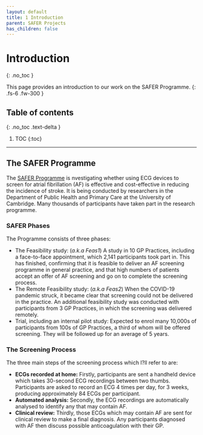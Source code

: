 ```yaml
---
layout: default
title: 1 Introduction
parent: SAFER Projects
has_children: false
---
```


# Introduction
{: .no_toc }

This page provides an introduction to our work on the SAFER Programme.
{: .fs-6 .fw-300 }

## Table of contents
{: .no_toc .text-delta }

1. TOC
{:toc}

---

## The SAFER Programme

The [SAFER Programme](https://www.safer.phpc.cam.ac.uk/) is nvestigating whether using ECG devices to screen for atrial fibrillation (AF) is effective and cost-effective in reducing the incidence of stroke. It is being conducted by researchers in the Department of Public Health and Primary Care at the University of Cambridge. Many thousands of participants have taken part in the research programme.

### SAFER Phases

The Programme consists of three phases:

- The Feasibility study: (_a.k.a Feas1_) A study in 10 GP Practices, including a face-to-face appointment, which 2,141 participants took part in. This has finished, confirming that it is feasible to deliver an AF screening programme in general practice, and that high numbers of patients accept an offer of AF screening and go on to complete the screening process.
- The Remote Feasibility study: (_a.k.a Feas2_) When the COVID-19 pandemic struck, it became clear that screening could not be delivered in the practice. An additional feasibility study was conducted with participants from 3 GP Practices, in which the screening was delivered remotely.
- Trial, including an internal pilot study: Expected to enrol many 10,000s of participants from 100s of GP Practices, a third of whom will be offered screening. They will be followed up for an average of 5 years.

### The Screening Process

The three main steps of the screening process which I?ll refer to are:

- **ECGs recorded at home:** Firstly, participants are sent a handheld device which takes 30-second ECG recordings between two thumbs. Participants are asked to record an ECG 4 times per day, for 3 weeks, producing approximately 84 ECGs per participant.
- **Automated analysis:** Secondly, the ECG recordings are automatically analysed to identify any that may contain AF.
- **Clinical review:** Thirdly, those ECGs which may contain AF are sent for clinical review to make a final diagnosis. Any participants diagnosed with AF then discuss possible anticoagulation with their GP.